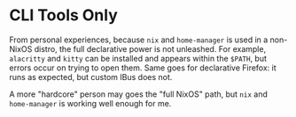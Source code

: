 # CLI Tools Only

From personal experiences, because `nix` and `home-manager` is used in a
non-NixOS distro, the full declarative power is not unleashed. For example,
`alacritty` and `kitty` can be installed and appears within the `$PATH`, but
errors occur on trying to open them. Same goes for declarative Firefox: it
runs as expected, but custom IBus does not.

A more "hardcore" person may goes the "full NixOS" path, but `nix` and
`home-manager` is working well enough for me.

